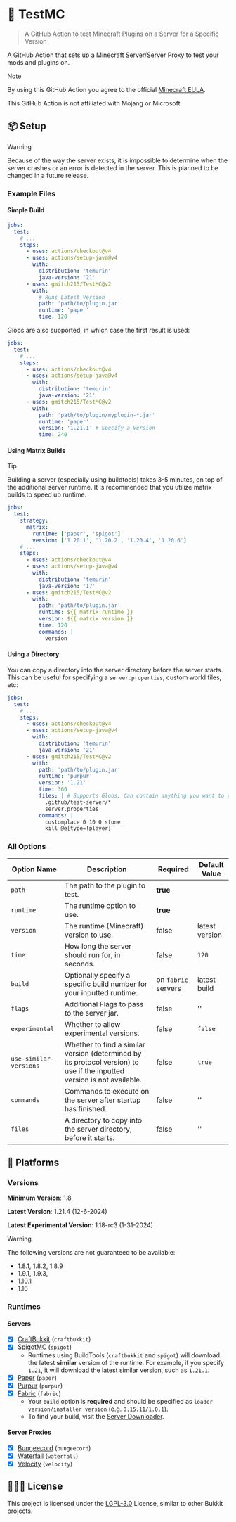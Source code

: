 # 🔬 TestMC

> A GitHub Action to test Minecraft Plugins on a Server for a Specific Version

A GitHub Action that sets up a Minecraft Server/Server Proxy to test your mods and plugins on.

> [!NOTE]
> By using this GitHub Action you agree to the official [Minecraft EULA](https://www.minecraft.net/en-us/eula).
>
> This GitHub Action is not affiliated with Mojang or Microsoft.

## 📦 Setup

> [!WARNING]
> Because of the way the server exists, it is impossible to determine when the server crashes or an error is detected in the server. This is planned to be changed in a future release.

### Example Files

#### Simple Build

```yaml
jobs:
  test:
    # ...
    steps:
      - uses: actions/checkout@v4
      - uses: actions/setup-java@v4
        with:
          distribution: 'temurin'
          java-version: '21'
      - uses: gmitch215/TestMC@v2
        with:
          # Runs Latest Version
          path: 'path/to/plugin.jar'
          runtime: 'paper'
          time: 120
```

Globs are also supported, in which case the first result is used:

```yaml
jobs:
  test:
    # ...
    steps:
      - uses: actions/checkout@v4
      - uses: actions/setup-java@v4
        with:
          distribution: 'temurin'
          java-version: '21'
      - uses: gmitch215/TestMC@v2
        with:
          path: 'path/to/plugin/myplugin-*.jar'
          runtime: 'paper'
          version: '1.21.1' # Specify a Version
          time: 240
```

#### Using Matrix Builds

> [!TIP]
> Building a server (especially using buildtools) takes 3-5 minutes, on top of the additional server runtime. It is recommended that you utilize matrix builds to speed up runtime.

```yaml
jobs:
  test:
    strategy:
      matrix:
        runtime: ['paper', 'spigot']
        version: ['1.20.1', '1.20.2', '1.20.4', '1.20.6']
    # ...
    steps:
      - uses: actions/checkout@v4
      - uses: actions/setup-java@v4
        with:
          distribution: 'temurin'
          java-version: '17'
      - uses: gmitch215/TestMC@v2
        with:
          path: 'path/to/plugin.jar'
          runtime: ${{ matrix.runtime }}
          version: ${{ matrix.version }}
          time: 120
          commands: |
            version
```

#### Using a Directory

You can copy a directory into the server directory before the server starts. This can be useful for specifying a `server.properties`, custom world files, etc:

```yaml
jobs:
  test:
    # ...
    steps:
      - uses: actions/checkout@v4
      - uses: actions/setup-java@v4
        with:
          distribution: 'temurin'
          java-version: '21'
      - uses: gmitch215/TestMC@v2
        with:
          path: 'path/to/plugin.jar'
          runtime: 'purpur'  
          version: '1.21'
          time: 360
          files: | # Supports Globs; Can contain anything you want to copy
            .github/test-server/* 
            server.properties
          commands: |
            customplace 0 10 0 stone
            kill @e[type=!player]
```

### All Options

| Option Name            | Description                                                                                                             | Required            | Default Value  |
|------------------------|-------------------------------------------------------------------------------------------------------------------------|---------------------|----------------|
| `path`                 | The path to the plugin to test.                                                                                         | **true**            |                |
| `runtime`              | The runtime option to use.                                                                                              | **true**            |                |
| `version`              | The runtime (Minecraft) version to use.                                                                                 | false               | latest version |
| `time`                 | How long the server should run for, in seconds.                                                                         | false               | `120`          |
| `build`                | Optionally specify a specific build number for your inputted runtime.                                                   | on `fabric` servers | latest build   |
| `flags`                | Additional Flags to pass to the server jar.                                                                             | false               | ''             |
| `experimental`         | Whether to allow experimental versions.                                                                                 | false               | `false`        |
| `use-similar-versions` | Whether to find a similar version (determined by its protocol version) to use if the inputted version is not available. | false               | `true`         |
| `commands`             | Commands to execute on the server after startup has finished.                                                           | false               | ''             |
| `files`                | A directory to copy into the server directory, before it starts.                                                        | false               | ''             |

## 📕 Platforms

### Versions

**Minimum Version**: 1.8

**Latest Version**: 1.21.4 (12-6-2024)

**Latest Experimental Version**: 1.18-rc3 (1-31-2024)

> [!WARNING]
> The following versions are not guaranteed to be available:
>
> - 1.8.1, 1.8.2, 1.8.9
> - 1.9.1, 1.9.3,
> - 1.10.1
> - 1.16

### Runtimes

#### Servers

- [x] [CraftBukkit](https://bukkit.org) (`craftbukkit`)
- [x] [SpigotMC](https://spigotmc.org) (`spigot`)
  - Runtimes using BuildTools (`craftbukkit` and `spigot`) will download the latest **similar** version of the runtime. For example, if you specify `1.21`, it will download the latest similar version, such as `1.21.1`.
- [x] [Paper](https://github.com/PaperMC/Paper) (`paper`)
- [x] [Purpur](https://github.com/PurpurMC/Purpur) (`purpur`)
- [x] [Fabric](https://github.com/FabricMC/fabric) (`fabric`)
  - Your `build` option is **required** and should be specified as `loader version/installer version` (e.g. `0.15.11/1.0.1`).
  - To find your build, visit the [Server Downloader](https://fabricmc.net/use/server/).

#### Server Proxies

- [x] [Bungeecord](https://github.com/SpigotMC/Bungeecord) (`bungeecord`)
- [x] [Waterfall](https://github.com/PaperMC/Waterfall) (`waterfall`)
- [x] [Velocity](https://github.com/PaperMC/Velocity) (`velocity`)

## 🧑🏾‍💻 License

This project is licensed under the [LGPL-3.0](LICENSE) License, similar to other Bukkit projects.
